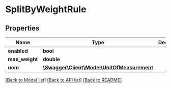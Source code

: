 # SplitByWeightRule

## Properties
Name | Type | Description | Notes
------------ | ------------- | ------------- | -------------
**enabled** | **bool** |  | 
**max_weight** | **double** |  | 
**uom** | [**\Swagger\Client\Model\UnitOfMeasurement**](UnitOfMeasurement.md) |  | 

[[Back to Model list]](../../README.md#documentation-for-models) [[Back to API list]](../../README.md#documentation-for-api-endpoints) [[Back to README]](../../README.md)


